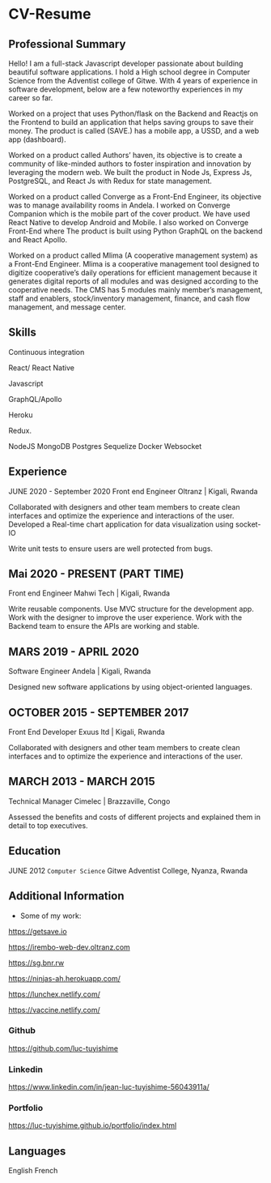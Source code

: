 # CV-Resume


 
## Professional Summary

Hello! I am a full-stack Javascript developer passionate about building beautiful software applications. I hold a  High school degree in Computer Science from the Adventist college of Gitwe. With 4 years of experience in software development, below are a few noteworthy experiences in my career so far.  
 
Worked on a project that uses Python/flask on the Backend and Reactjs on the Frontend to build an application that helps saving groups to save their money. The product is called (SAVE.) has a mobile app, a USSD, and a web app (dashboard).

Worked on a product called Authors’ haven, its objective is to create a community of like-minded authors to foster inspiration and innovation by leveraging the modern web. We built the product in Node Js, Express Js, PostgreSQL, and React Js with Redux for state management.

Worked on a product called Converge as a Front-End Engineer, its objective was to manage availability rooms in Andela. I worked on Converge Companion which is the mobile part of the cover product. We have used  React Native to develop Android and Mobile. I also worked on Converge Front-End where The product is built using Python GraphQL on the backend and React Apollo.

Worked on a product called Mlima (A cooperative management system) as a Front-End Engineer. Mlima is a cooperative management tool designed to digitize cooperative’s daily operations for efficient management because it generates digital reports of all modules and was designed according to the cooperative needs. The CMS has 5 modules mainly member’s management, staff and enablers, stock/inventory management, finance, and cash flow management, and message center.  
 
## Skills

Continuous integration

React/ React Native

Javascript

GraphQL/Apollo

Heroku

Redux.

NodeJS
MongoDB
Postgres
Sequelize
Docker
Websocket


 
## Experience

 JUNE 2020 - September 2020
Front end Engineer
Oltranz | Kigali, Rwanda

Collaborated with designers and other team members to create clean interfaces and optimize the experience and interactions of the user. Developed a Real-time chart application for data visualization using socket-IO
 
Write unit tests to ensure users are well protected from bugs.
 
 
 
 ## Mai 2020 - PRESENT (PART TIME)
 
Front end Engineer
Mahwi Tech | Kigali, Rwanda

Write reusable components.
Use MVC structure for the development app.
Work with the designer to  improve the user experience.
Work with the Backend team to ensure the APIs are working and stable.




 ## MARS 2019 - APRIL 2020
 
Software Engineer
Andela | Kigali, Rwanda

Designed new software applications by using object-oriented languages.
 


## OCTOBER 2015 - SEPTEMBER 2017

Front End Developer
Exuus ltd | Kigali, Rwanda

Collaborated with designers and other team members to create clean interfaces and to optimize the experience and interactions of the user.
 
 
## MARCH 2013 - MARCH 2015

Technical Manager
Cimelec | Brazzaville, Congo

Assessed the benefits and costs of different projects and explained them in detail to top executives.
 
## Education

 JUNE 2012
`Computer Science` 
Gitwe Adventist College, Nyanza, Rwanda
 
## Additional Information

- Some of my work:

https://getsave.io
 
https://irembo-web-dev.oltranz.com
 
https://sg.bnr.rw 
 
https://ninjas-ah.herokuapp.com/

https://lunchex.netlify.com/
 
https://vaccine.netlify.com/
 
### Github
https://github.com/luc-tuyishime

### Linkedin 
https://www.linkedin.com/in/jean-luc-tuyishime-56043911a/

### Portfolio                                                              

https://luc-tuyishime.github.io/portfolio/index.html


 
## Languages

English
French
